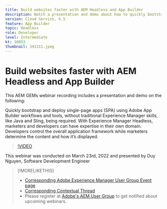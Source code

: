 ```yaml
---
title: Build websites faster with AEM Headless and App Builder
description: Watch a presentation and demo about how to quickly bootstrap and deploy single-page app (SPA) using Adobe App Builder workflows ant tools.
version: Cloud Service, 6.5
feature: App Builder
topic: Headless
role: Developer
level: Intermediate
kt: 10053
thumbnail: 341311.jpeg
---
```

# Build websites faster with AEM Headless and App Builder

This AEM GEMs webinar recording includes a presentation and demo on the following:

Quickly bootstrap and deploy single-page apps (SPA) using Adobe App Builder workflows and tools, without traditional Experience Manager skills, like Java and Sling, being required. With Experience Manager Headless, marketers and developers can have expertise in their own domain. Developers control the overall application framework while marketers determine the content and how it’s displayed.

>[!VIDEO](https://video.tv.adobe.com/v/341311/?quality=12&learn=on)

This webinar was conducted on March 23rd, 2022 and presented by Duy Nguyen, Software Development Engineer

>[!MORELIKETHIS]
>
>* [Corresponding Adobe Experience Manager User Group Event page](https://aem-augs.adobe.com/details/adobe-experience-manager-aem-learning-chapter-presents-aem-gems-build-sites-faster-with-aem-headless-and-app-builder/)
>* [Corresponding Contextual Thread](https://adobe.ly/3LkSWdm)
>* Please register at [Adobe's AEM User Group](https://aem-augs.adobe.com/) to get notified about upcoming webinars.
